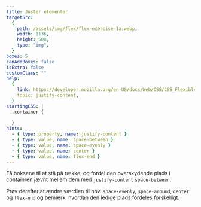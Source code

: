 ```yaml
---
title: Justér elementer
targetSrc:
  {
    path: /assets/img/flex/flex-exercise-1a.webp,
    width: 1136,
    height: 508,
    type: "img",
  }
boxes: 5
canAddBoxes: false
isExtra: false
customClass: ""
help:
  {
    link: https://developer.mozilla.org/en-US/docs/Web/CSS/CSS_Flexible_Box_Layout/Aligning_Items_in_a_Flex_Container#aligning_content_on_the_main_axis,
    topic: justify-content,
  }
startingCSS: |
  .container {
    
  }
hints:
  - { type: property, name: justify-content }
  - { type: value, name: space-between }
  - { type: value, name: space-evenly }
  - { type: value, name: center }
  - { type: value, name: flex-end }
---
```


Få boksene til at stå på række, og fordel den overskydende plads i containren jævnt mellem dem med `justify-content` <code data-type="value">space-between</code>.

Prøv derefter at ændre værdien til hhv. <code data-type="value">space-evenly</code>, <code data-type="value">space-around</code>, <code data-type="value">center</code> og <code data-type="value">flex-end</code> og bemærk, hvordan den ledige plads fordeles forskelligt.
